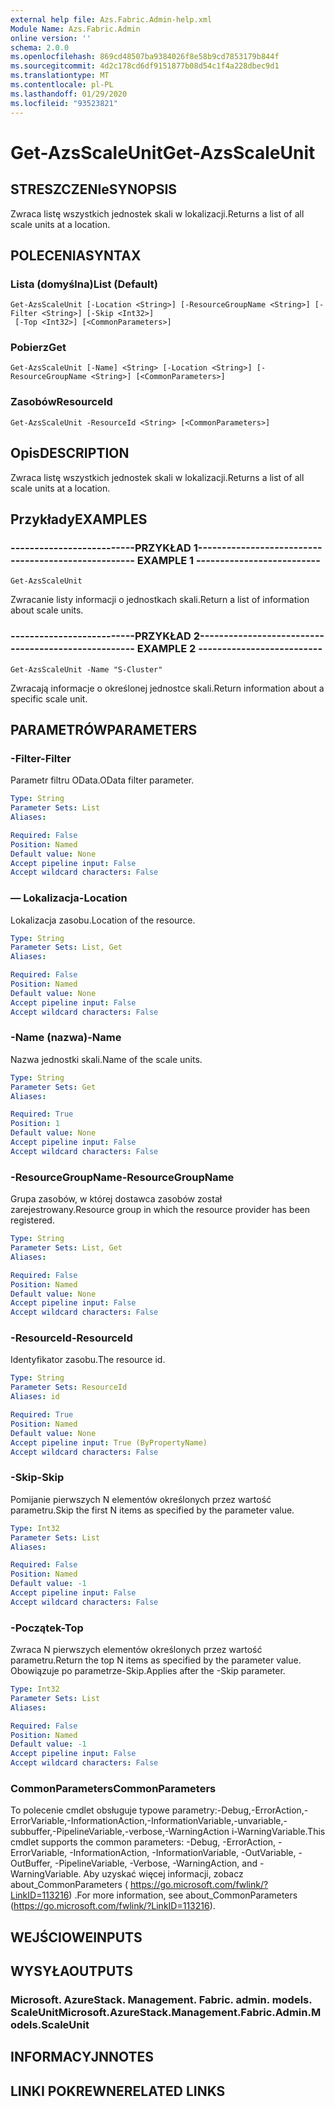 ```yaml
---
external help file: Azs.Fabric.Admin-help.xml
Module Name: Azs.Fabric.Admin
online version: ''
schema: 2.0.0
ms.openlocfilehash: 869cd48507ba9384026f8e58b9cd7853179b844f
ms.sourcegitcommit: 4d2c178cd6df9151877b08d54c1f4a228dbec9d1
ms.translationtype: MT
ms.contentlocale: pl-PL
ms.lasthandoff: 01/29/2020
ms.locfileid: "93523821"
---
```

# <span data-ttu-id="f1386-101">Get-AzsScaleUnit</span><span class="sxs-lookup"><span data-stu-id="f1386-101">Get-AzsScaleUnit</span></span>

## <span data-ttu-id="f1386-102">STRESZCZENIe</span><span class="sxs-lookup"><span data-stu-id="f1386-102">SYNOPSIS</span></span>
<span data-ttu-id="f1386-103">Zwraca listę wszystkich jednostek skali w lokalizacji.</span><span class="sxs-lookup"><span data-stu-id="f1386-103">Returns a list of all scale units at a location.</span></span>

## <span data-ttu-id="f1386-104">POLECENIA</span><span class="sxs-lookup"><span data-stu-id="f1386-104">SYNTAX</span></span>

### <span data-ttu-id="f1386-105">Lista (domyślna)</span><span class="sxs-lookup"><span data-stu-id="f1386-105">List (Default)</span></span>
```
Get-AzsScaleUnit [-Location <String>] [-ResourceGroupName <String>] [-Filter <String>] [-Skip <Int32>]
 [-Top <Int32>] [<CommonParameters>]
```

### <span data-ttu-id="f1386-106">Pobierz</span><span class="sxs-lookup"><span data-stu-id="f1386-106">Get</span></span>
```
Get-AzsScaleUnit [-Name] <String> [-Location <String>] [-ResourceGroupName <String>] [<CommonParameters>]
```

### <span data-ttu-id="f1386-107">Zasobów</span><span class="sxs-lookup"><span data-stu-id="f1386-107">ResourceId</span></span>
```
Get-AzsScaleUnit -ResourceId <String> [<CommonParameters>]
```

## <span data-ttu-id="f1386-108">Opis</span><span class="sxs-lookup"><span data-stu-id="f1386-108">DESCRIPTION</span></span>
<span data-ttu-id="f1386-109">Zwraca listę wszystkich jednostek skali w lokalizacji.</span><span class="sxs-lookup"><span data-stu-id="f1386-109">Returns a list of all scale units at a location.</span></span>

## <span data-ttu-id="f1386-110">Przykłady</span><span class="sxs-lookup"><span data-stu-id="f1386-110">EXAMPLES</span></span>

### <span data-ttu-id="f1386-111">--------------------------PRZYKŁAD 1--------------------------</span><span class="sxs-lookup"><span data-stu-id="f1386-111">-------------------------- EXAMPLE 1 --------------------------</span></span>
```
Get-AzsScaleUnit
```

<span data-ttu-id="f1386-112">Zwracanie listy informacji o jednostkach skali.</span><span class="sxs-lookup"><span data-stu-id="f1386-112">Return a list of information about scale units.</span></span>

### <span data-ttu-id="f1386-113">--------------------------PRZYKŁAD 2--------------------------</span><span class="sxs-lookup"><span data-stu-id="f1386-113">-------------------------- EXAMPLE 2 --------------------------</span></span>
```
Get-AzsScaleUnit -Name "S-Cluster"
```

<span data-ttu-id="f1386-114">Zwracają informacje o określonej jednostce skali.</span><span class="sxs-lookup"><span data-stu-id="f1386-114">Return information about a specific scale unit.</span></span>

## <span data-ttu-id="f1386-115">PARAMETRÓW</span><span class="sxs-lookup"><span data-stu-id="f1386-115">PARAMETERS</span></span>

### <span data-ttu-id="f1386-116">-Filter</span><span class="sxs-lookup"><span data-stu-id="f1386-116">-Filter</span></span>
<span data-ttu-id="f1386-117">Parametr filtru OData.</span><span class="sxs-lookup"><span data-stu-id="f1386-117">OData filter parameter.</span></span>

```yaml
Type: String
Parameter Sets: List
Aliases: 

Required: False
Position: Named
Default value: None
Accept pipeline input: False
Accept wildcard characters: False
```

### <span data-ttu-id="f1386-118">— Lokalizacja</span><span class="sxs-lookup"><span data-stu-id="f1386-118">-Location</span></span>
<span data-ttu-id="f1386-119">Lokalizacja zasobu.</span><span class="sxs-lookup"><span data-stu-id="f1386-119">Location of the resource.</span></span>

```yaml
Type: String
Parameter Sets: List, Get
Aliases: 

Required: False
Position: Named
Default value: None
Accept pipeline input: False
Accept wildcard characters: False
```

### <span data-ttu-id="f1386-120">-Name (nazwa)</span><span class="sxs-lookup"><span data-stu-id="f1386-120">-Name</span></span>
<span data-ttu-id="f1386-121">Nazwa jednostki skali.</span><span class="sxs-lookup"><span data-stu-id="f1386-121">Name of the scale units.</span></span>

```yaml
Type: String
Parameter Sets: Get
Aliases: 

Required: True
Position: 1
Default value: None
Accept pipeline input: False
Accept wildcard characters: False
```

### <span data-ttu-id="f1386-122">-ResourceGroupName</span><span class="sxs-lookup"><span data-stu-id="f1386-122">-ResourceGroupName</span></span>
<span data-ttu-id="f1386-123">Grupa zasobów, w której dostawca zasobów został zarejestrowany.</span><span class="sxs-lookup"><span data-stu-id="f1386-123">Resource group in which the resource provider has been registered.</span></span>

```yaml
Type: String
Parameter Sets: List, Get
Aliases: 

Required: False
Position: Named
Default value: None
Accept pipeline input: False
Accept wildcard characters: False
```

### <span data-ttu-id="f1386-124">-ResourceId</span><span class="sxs-lookup"><span data-stu-id="f1386-124">-ResourceId</span></span>
<span data-ttu-id="f1386-125">Identyfikator zasobu.</span><span class="sxs-lookup"><span data-stu-id="f1386-125">The resource id.</span></span>

```yaml
Type: String
Parameter Sets: ResourceId
Aliases: id

Required: True
Position: Named
Default value: None
Accept pipeline input: True (ByPropertyName)
Accept wildcard characters: False
```

### <span data-ttu-id="f1386-126">-Skip</span><span class="sxs-lookup"><span data-stu-id="f1386-126">-Skip</span></span>
<span data-ttu-id="f1386-127">Pomijanie pierwszych N elementów określonych przez wartość parametru.</span><span class="sxs-lookup"><span data-stu-id="f1386-127">Skip the first N items as specified by the parameter value.</span></span>

```yaml
Type: Int32
Parameter Sets: List
Aliases: 

Required: False
Position: Named
Default value: -1
Accept pipeline input: False
Accept wildcard characters: False
```

### <span data-ttu-id="f1386-128">-Początek</span><span class="sxs-lookup"><span data-stu-id="f1386-128">-Top</span></span>
<span data-ttu-id="f1386-129">Zwraca N pierwszych elementów określonych przez wartość parametru.</span><span class="sxs-lookup"><span data-stu-id="f1386-129">Return the top N items as specified by the parameter value.</span></span>
<span data-ttu-id="f1386-130">Obowiązuje po parametrze-Skip.</span><span class="sxs-lookup"><span data-stu-id="f1386-130">Applies after the -Skip parameter.</span></span>

```yaml
Type: Int32
Parameter Sets: List
Aliases: 

Required: False
Position: Named
Default value: -1
Accept pipeline input: False
Accept wildcard characters: False
```

### <span data-ttu-id="f1386-131">CommonParameters</span><span class="sxs-lookup"><span data-stu-id="f1386-131">CommonParameters</span></span>
<span data-ttu-id="f1386-132">To polecenie cmdlet obsługuje typowe parametry:-Debug,-ErrorAction,-ErrorVariable,-InformationAction,-InformationVariable,-unvariable,-subbuffer,-PipelineVariable,-verbose,-WarningAction i-WarningVariable.</span><span class="sxs-lookup"><span data-stu-id="f1386-132">This cmdlet supports the common parameters: -Debug, -ErrorAction, -ErrorVariable, -InformationAction, -InformationVariable, -OutVariable, -OutBuffer, -PipelineVariable, -Verbose, -WarningAction, and -WarningVariable.</span></span> <span data-ttu-id="f1386-133">Aby uzyskać więcej informacji, zobacz about_CommonParameters ( https://go.microsoft.com/fwlink/?LinkID=113216) .</span><span class="sxs-lookup"><span data-stu-id="f1386-133">For more information, see about_CommonParameters (https://go.microsoft.com/fwlink/?LinkID=113216).</span></span>

## <span data-ttu-id="f1386-134">WEJŚCIOWE</span><span class="sxs-lookup"><span data-stu-id="f1386-134">INPUTS</span></span>

## <span data-ttu-id="f1386-135">WYSYŁA</span><span class="sxs-lookup"><span data-stu-id="f1386-135">OUTPUTS</span></span>

### <span data-ttu-id="f1386-136">Microsoft. AzureStack. Management. Fabric. admin. models. ScaleUnit</span><span class="sxs-lookup"><span data-stu-id="f1386-136">Microsoft.AzureStack.Management.Fabric.Admin.Models.ScaleUnit</span></span>

## <span data-ttu-id="f1386-137">INFORMACYJN</span><span class="sxs-lookup"><span data-stu-id="f1386-137">NOTES</span></span>

## <span data-ttu-id="f1386-138">LINKI POKREWNE</span><span class="sxs-lookup"><span data-stu-id="f1386-138">RELATED LINKS</span></span>

